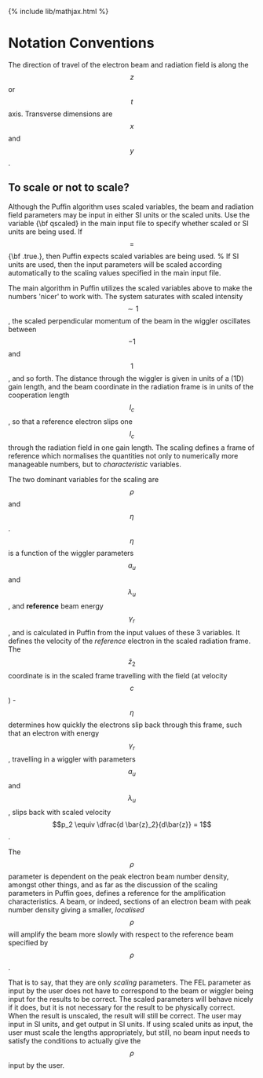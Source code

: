 {% include lib/mathjax.html %}


# Notation Conventions

The direction of travel of the electron beam and radiation field is along the $$ z $$ or $$ t $$ axis. Transverse dimensions are $$x$$ and $$y$$.

## To scale or not to scale?

Although the Puffin algorithm uses scaled variables, the beam and radiation field parameters may be input in either SI units or the scaled units. Use the variable {\bf qscaled} in the main input file to specify whether scaled or SI units are being used. If $$=$$ {\bf .true.}, then Puffin expects scaled variables are being used. % If SI units are used, then the input parameters will be scaled according automatically to the scaling values specified in the main input file.

The main algorithm in Puffin utilizes the scaled variables above to make the numbers 'nicer' to work with. The system saturates with scaled intensity $$ \sim 1 $$, the scaled perpendicular momentum of the beam in the wiggler oscillates between $$-1$$ and $$1$$, and so forth. The distance through the wiggler is given in units of a (1D) gain length, and the beam coordinate in the radiation frame is in units of the cooperation length $$l_c$$, so that a reference electron slips one $$l_c$$ through the radiation field in one gain length. The scaling defines a frame of reference which normalises the quantities not only to numerically more manageable numbers, but to *characteristic* variables.

The two dominant variables for the scaling are $$\rho$$ and $$\eta$$. $$\eta$$ is a function of the wiggler parameters $$a_u$$ and $$\lambda_u$$, and **reference** beam energy $$\gamma_r$$, and is calculated in Puffin from the input values of these 3 variables. It defines the velocity of the *reference* electron in the scaled radiation frame. The $$ \bar{z}_2 $$ coordinate is in the scaled frame travelling with the field (at velocity $$c$$) - $$\eta$$ determines how quickly the electrons slip back through this frame, such that an electron with energy $$\gamma_r$$, travelling in a wiggler with parameters $$a_u$$ and $$\lambda_u$$, slips back with scaled velocity $$p_2 \equiv \dfrac{d \bar{z}_2}{d\bar{z}} = 1$$.

The $$\rho$$ parameter is dependent on the peak electron beam number density, amongst other things, and as far as the discussion of the scaling parameters in Puffin goes, defines a reference for the amplification characteristics. A beam, or indeed, sections of an electron beam with peak number density giving a smaller, *localised* $$\rho$$ will amplify the beam more slowly with respect to the reference beam specified by $$\rho$$.

That is to say, that they are only *scaling* parameters. The FEL parameter as input by the user does not have to correspond to the beam or wiggler being input for the results to be correct. The scaled parameters will behave nicely if it does, but it is not necessary for the result to be physically correct. When the result is unscaled, the result will still be correct. The user may input in SI units, and get output in SI units. If using scaled units as input, the user must scale the lengths appropriately, but still, no beam input needs to satisfy the conditions to actually give the $$\rho$$ input by the user.
